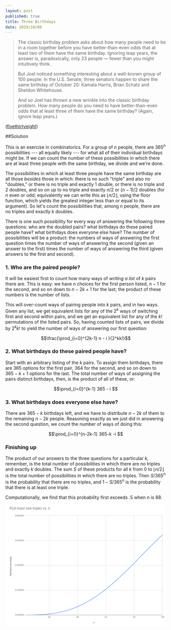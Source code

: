 ```yaml
---
layout: post
published: true
title: Three Birthdays
date: 2019/10/06
---
```


>The classic birthday problem asks about how many people need to be in a room together before you have better-than-even odds that at least two of them have the same birthday. Ignoring leap years, the answer is, paradoxically, only 23 people — fewer than you might intuitively think.
>
>But Joel noticed something interesting about a well-known group of 100 people: In the U.S. Senate, three senators happen to share the same birthday of October 20: Kamala Harris, Brian Schatz and Sheldon Whitehouse.
>
>And so Joel has thrown a new wrinkle into the classic birthday problem. How many people do you need to have better-than-even odds that at least three of them have the same birthday? (Again, ignore leap years.)

<!--more-->

([fivethirtyeight](https://fivethirtyeight.com/features/who-wants-to-be-a-riddler-millionaire/))

##Solution

This is an exercise in combinatorics.  For a group of $n$ people, there are $365^n$ possibilities --- all equally likely --- for what all of their individual birthdays might be. If we can count the number of these possibilities in which there are at least three people with the same birthday, we divide and we're done.

The possibilities in which at least three people have the same birthday are all those *besides* those in which: there is no such "triple" and also no "doubles," or there is no triple and exactly $1$ double, or there is no triple and $2$ doubles, and so on up to no triple and exactly $n/2$ or $(n-1)/2$ doubles (for $n$ even or odd; equivalently we can write this as $\lfloor{n/2}\rfloor$, using the floor function, which yields the greatest integer less than or equal to its argument).  So let's count the possibilities that, among $n$ people, there are no triples and exactly $k$ doubles.

There is one such possibility for every way of answering the following three questions: who are the doubled pairs? what birthdays do these paired people have? what birthdays does everyone else have? The number of possibilities will be a product: the numbers of ways of answering the first question times the number of ways of answering the second (given an answer to the first) times the number of ways of answering the third (given answers to the first and second).

### 1. Who are the paired people?

It will be easiest first to count how many ways of *writing a list* of $k$ pairs there are. This is easy: we have $n$ choices for the first person listed, $n-1$ for the second, and so on down to $n-2k+1$ for the last; the product of these numbers is the number of lists.

This will over-count ways of pairing people into $k$ pairs, and in two ways. Given any list, we get equivalent lists for any of the $2^k$ ways of switching first and second within pairs, and we get an equivalent list for any of the $k!$ permutations of the listed pairs. So, having counted lists of pairs, we divide by $2^kk!$ to yield the number of ways of answering our first question:

$$\frac{\prod_{i=0}^{2k-1} n - i }{2^kk!}$$

### 2. What birthdays do these paired people have?

Start with an arbitrary listing of the $k$ pairs. To assign them birthdays, there are $365$ options for the first pair, $364$ for the second, and so on down to $365-k+1$ options for the last. The total number of ways of assigning the pairs distinct birthdays, then, is the product of all of these, or:

$$\prod_{i=0}^{k-1} 365 - i $$

### 3. What birthdays does everyone else have?

There are $365-k$ birthdays left, and we have to distribute $n-2k$ of them to the remaining $n-2k$ people. Reasoning exactly as we just did in answering the second question, we count the number of ways of doing this:

$$\prod_{i=0}^{n-2k-1} 365-k -i $$

### Finishing up

The product of our answers to the three questions for a particular $k$, remember, is the total number of possibilities in which there are no triples and exactly $k$ doubles. The sum $S$ of these products for all $k$ from $0$ to $\lfloor{n/2}\rfloor$ is the total number of possibilities in which there are no triples. Then $S/365^n$ is the probability that there are no triples, and $1 - S/365^n$ is the probability that there is at least one triple.

Computationally, we find that this probability first exceeds $.5$ when $n$ is $88$.

![Curve of n vs. P(at least one triple) is concave.](/img/ThreeBirthdays.PNG)

<br>
